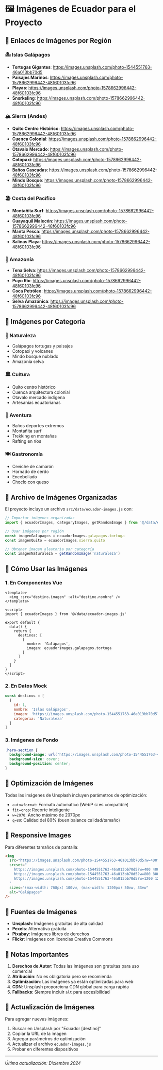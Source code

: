 # 🖼️ Imágenes de Ecuador para el Proyecto

## 📸 **Enlaces de Imágenes por Región**

### **🏝️ Islas Galápagos**
- **Tortugas Gigantes**: https://images.unsplash.com/photo-1544551763-46a013bb70d5
- **Paisajes Marinos**: https://images.unsplash.com/photo-1578662996442-48f60103fc96
- **Playas**: https://images.unsplash.com/photo-1578662996442-48f60103fc96
- **Snorkeling**: https://images.unsplash.com/photo-1578662996442-48f60103fc96

### **🏔️ Sierra (Andes)**
- **Quito Centro Histórico**: https://images.unsplash.com/photo-1578662996442-48f60103fc96
- **Cuenca Colonial**: https://images.unsplash.com/photo-1578662996442-48f60103fc96
- **Otavalo Mercado**: https://images.unsplash.com/photo-1578662996442-48f60103fc96
- **Cotopaxi**: https://images.unsplash.com/photo-1578662996442-48f60103fc96
- **Baños Cascadas**: https://images.unsplash.com/photo-1578662996442-48f60103fc96
- **Mindo Bosque**: https://images.unsplash.com/photo-1578662996442-48f60103fc96

### **🏖️ Costa del Pacífico**
- **Montañita Surf**: https://images.unsplash.com/photo-1578662996442-48f60103fc96
- **Guayaquil Malecón**: https://images.unsplash.com/photo-1578662996442-48f60103fc96
- **Manta Pesca**: https://images.unsplash.com/photo-1578662996442-48f60103fc96
- **Salinas Playa**: https://images.unsplash.com/photo-1578662996442-48f60103fc96

### **🌴 Amazonía**
- **Tena Selva**: https://images.unsplash.com/photo-1578662996442-48f60103fc96
- **Puyo Río**: https://images.unsplash.com/photo-1578662996442-48f60103fc96
- **Coca Petróleo**: https://images.unsplash.com/photo-1578662996442-48f60103fc96
- **Selva Amazónica**: https://images.unsplash.com/photo-1578662996442-48f60103fc96

## 🎨 **Imágenes por Categoría**

### **🌿 Naturaleza**
- Galápagos tortugas y paisajes
- Cotopaxi y volcanes
- Mindo bosque nublado
- Amazonía selva

### **🏛️ Cultura**
- Quito centro histórico
- Cuenca arquitectura colonial
- Otavalo mercado indígena
- Artesanías ecuatorianas

### **🏃 Aventura**
- Baños deportes extremos
- Montañita surf
- Trekking en montañas
- Rafting en ríos

### **🍽️ Gastronomía**
- Ceviche de camarón
- Hornado de cerdo
- Encebollado
- Choclo con queso

## 📁 **Archivo de Imágenes Organizadas**

El proyecto incluye un archivo `src/data/ecuador-images.js` con:

```javascript
// Importar imágenes organizadas
import { ecuadorImages, categoryImages, getRandomImage } from '@/data/ecuador-images.js'

// Usar imágenes por región
const imagenGalapagos = ecuadorImages.galapagos.tortuga
const imagenQuito = ecuadorImages.sierra.quito

// Obtener imagen aleatoria por categoría
const imagenNaturaleza = getRandomImage('naturaleza')
```

## 🔧 **Cómo Usar las Imágenes**

### **1. En Componentes Vue**
```vue
<template>
  <img :src="destino.imagen" :alt="destino.nombre" />
</template>

<script>
import { ecuadorImages } from '@/data/ecuador-images.js'

export default {
  data() {
    return {
      destinos: [
        {
          nombre: 'Galápagos',
          imagen: ecuadorImages.galapagos.tortuga
        }
      ]
    }
  }
}
</script>
```

### **2. En Datos Mock**
```javascript
const destinos = [
  {
    id: 1,
    nombre: 'Islas Galápagos',
    imagen: 'https://images.unsplash.com/photo-1544551763-46a013bb70d5?ixlib=rb-4.0.3&auto=format&fit=crop&w=2070&q=80',
    categoria: 'Naturaleza'
  }
]
```

### **3. Imágenes de Fondo**
```css
.hero-section {
  background-image: url('https://images.unsplash.com/photo-1544551763-46a013bb70d5?ixlib=rb-4.0.3&auto=format&fit=crop&w=2070&q=80');
  background-size: cover;
  background-position: center;
}
```

## 🎯 **Optimización de Imágenes**

Todas las imágenes de Unsplash incluyen parámetros de optimización:

- `auto=format`: Formato automático (WebP si es compatible)
- `fit=crop`: Recorte inteligente
- `w=2070`: Ancho máximo de 2070px
- `q=80`: Calidad del 80% (buen balance calidad/tamaño)

## 📱 **Responsive Images**

Para diferentes tamaños de pantalla:

```html
<img 
  src="https://images.unsplash.com/photo-1544551763-46a013bb70d5?w=400" 
  srcset="
    https://images.unsplash.com/photo-1544551763-46a013bb70d5?w=400 400w,
    https://images.unsplash.com/photo-1544551763-46a013bb70d5?w=800 800w,
    https://images.unsplash.com/photo-1544551763-46a013bb70d5?w=1200 1200w
  "
  sizes="(max-width: 768px) 100vw, (max-width: 1200px) 50vw, 33vw"
  alt="Galápagos"
/>
```

## 🚀 **Fuentes de Imágenes**

- **Unsplash**: Imágenes gratuitas de alta calidad
- **Pexels**: Alternativa gratuita
- **Pixabay**: Imágenes libres de derechos
- **Flickr**: Imágenes con licencias Creative Commons

## 📝 **Notas Importantes**

1. **Derechos de Autor**: Todas las imágenes son gratuitas para uso comercial
2. **Atribución**: No es obligatoria pero se recomienda
3. **Optimización**: Las imágenes ya están optimizadas para web
4. **CDN**: Unsplash proporciona CDN global para carga rápida
5. **Fallbacks**: Siempre incluir `alt` para accesibilidad

## 🔄 **Actualización de Imágenes**

Para agregar nuevas imágenes:

1. Buscar en Unsplash por "Ecuador [destino]"
2. Copiar la URL de la imagen
3. Agregar parámetros de optimización
4. Actualizar el archivo `ecuador-images.js`
5. Probar en diferentes dispositivos

---

*Última actualización: Diciembre 2024* 